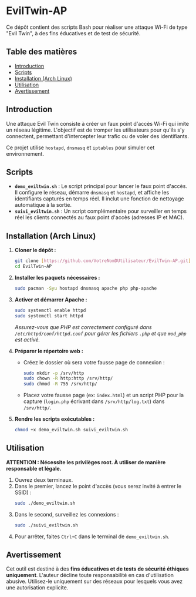 # EvilTwin-AP

Ce dépôt contient des scripts Bash pour réaliser une attaque Wi-Fi de type "Evil Twin", à des fins éducatives et de test de sécurité.

## Table des matières

* [Introduction](#introduction)
* [Scripts](#scripts)
* [Installation (Arch Linux)](#installation-arch-linux)
* [Utilisation](#utilisation)
* [Avertissement](#avertissement)

## Introduction

Une attaque Evil Twin consiste à créer un faux point d'accès Wi-Fi qui imite un réseau légitime. L'objectif est de tromper les utilisateurs pour qu'ils s'y connectent, permettant d'intercepter leur trafic ou de voler des identifiants.

Ce projet utilise `hostapd`, `dnsmasq` et `iptables` pour simuler cet environnement.

## Scripts

* **`demo_eviltwin.sh`** : Le script principal pour lancer le faux point d'accès. Il configure le réseau, démarre `dnsmasq` et `hostapd`, et affiche les identifiants capturés en temps réel. Il inclut une fonction de nettoyage automatique à la sortie.
* **`suivi_eviltwin.sh`** : Un script complémentaire pour surveiller en temps réel les clients connectés au faux point d'accès (adresses IP et MAC).

## Installation (Arch Linux)

1.  **Cloner le dépôt :**
    ```bash
    git clone [https://github.com/VotreNomDUtilisateur/EvilTwin-AP.git](https://github.com/VotreNomDUtilisateur/EvilTwin-AP.git)
    cd EvilTwin-AP
    ```

2.  **Installer les paquets nécessaires :**
    ```bash
    sudo pacman -Syu hostapd dnsmasq apache php php-apache
    ```

3.  **Activer et démarrer Apache :**
    ```bash
    sudo systemctl enable httpd
    sudo systemctl start httpd
    ```
    *Assurez-vous que PHP est correctement configuré dans `/etc/httpd/conf/httpd.conf` pour gérer les fichiers `.php` et que `mod_php` est activé.*

4.  **Préparer le répertoire web :**
    * Créez le dossier où sera votre fausse page de connexion :
        ```bash
        sudo mkdir -p /srv/http
        sudo chown -R http:http /srv/http/
        sudo chmod -R 755 /srv/http/
        ```
    * Placez votre fausse page (ex: `index.html`) et un script PHP pour la capture (`login.php` écrivant dans `/srv/http/log.txt`) dans `/srv/http/`.

5.  **Rendre les scripts exécutables :**
    ```bash
    chmod +x demo_eviltwin.sh suivi_eviltwin.sh
    ```

## Utilisation

**ATTENTION : Nécessite les privilèges root. À utiliser de manière responsable et légale.**

1.  Ouvrez deux terminaux.
2.  Dans le premier, lancez le point d'accès (vous serez invité à entrer le SSID) :
    ```bash
    sudo ./demo_eviltwin.sh
    ```
3.  Dans le second, surveillez les connexions :
    ```bash
    sudo ./suivi_eviltwin.sh
    ```
4.  Pour arrêter, faites `Ctrl+C` dans le terminal de `demo_eviltwin.sh`.

## Avertissement

Cet outil est destiné à des **fins éducatives et de tests de sécurité éthiques uniquement**. L'auteur décline toute responsabilité en cas d'utilisation abusive. Utilisez-le uniquement sur des réseaux pour lesquels vous avez une autorisation explicite.